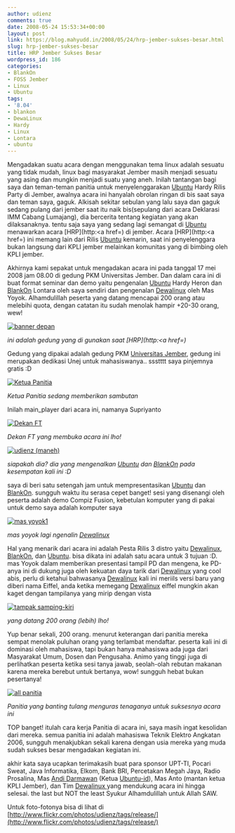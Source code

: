 ```yaml
---
author: udienz
comments: true
date: 2008-05-24 15:53:34+00:00
layout: post
link: https://blog.mahyudd.in/2008/05/24/hrp-jember-sukses-besar.html
slug: hrp-jember-sukses-besar
title: HRP Jember Sukses Besar
wordpress_id: 186
categories:
- BlankOn
- FOSS Jember
- Linux
- Ubuntu
tags:
- '8.04'
- blankon
- DewaLinux
- Hardy
- Linux
- Lontara
- ubuntu
---
```


Mengadakan suatu acara dengan menggunakan tema linux adalah sesuatu yang tidak mudah, linux bagi masyarakat Jember masih menjadi sesuatu yang asing dan mungkin menjadi suatu yang aneh. Inilah tantangan bagi saya dan teman-teman panitia untuk menyelenggarakan [Ubuntu](http://www.ubuntu.com) Hardy Rilis Party  di Jember, awalnya acara ini hanyalah obrolan ringan di bis saat saya dan teman saya, gaguk. Alkisah sekitar sebulan yang lalu saya dan gaguk sedang pulang dari jember saat itu naik bis(sepulang dari acara Deklarasi IMM Cabang Lumajang), dia bercerita tentang kegiatan yang akan dilaksanaknya. tentu saja saya yang sedang lagi semangat di [Ubuntu](http://www.ubuntu.com) menawarkan acara [HRP](http:<a href=) di jember. Acara [HRP](http:<a href=) ini memang lain dari Rilis [Ubuntu](http://www.ubuntu.com) kemarin, saat ini penyelenggara bukan langsung dari KPLI jember melainkan komunitas yang di bimbing oleh KPLI jember.

Akhirnya kami sepakat untuk mengadakan acara ini pada tanggal 17 mei 2008 jam 08.00 di gedung PKM Universitas Jember. Dan dalam cara ini di buat format seminar dan demo yaitu pengenalan [Ubuntu](http://www.ubuntu.com) Hardy Heron dan [BlankOn](http://www.blankonlinux.or.id) Lontara oleh saya sendiri dan pengenalan [Dewalinux](http://www.dewalinux.web.id) oleh Mas Yoyok. Alhamdulillah peserta yang datang mencapai 200 orang atau melebihi quota, dengan catatan itu sudah menolak hampir +20-30 orang, wew!

[![banner depan](http://farm3.static.flickr.com/2333/2516482226_52123de0ca.jpg)](http://www.flickr.com/photos/udienz/2516482226/)

_ini adalah gedung yang di gunakan saat [HRP](http:<a href=)_

Gedung yang dipakai adalah gedung PKM [Universitas Jember](http://www.unej.ac.id), gedung ini merupakan dedikasi Unej untuk mahasiswanya.. ssstttt saya pinjemnya gratis :D

[![Ketua Panitia](http://farm4.static.flickr.com/3228/2516422906_b72b7f7b77.jpg)](http://www.flickr.com/photos/udienz/2516422906/)

_Ketua Panitia sedang memberikan sambutan_

Inilah main_player dari acara ini, namanya Supriyanto

[![Dekan FT](http://farm4.static.flickr.com/3258/2516422912_790bf52f14.jpg)](http://www.flickr.com/photos/udienz/2516422912/)

_Dekan FT yang membuka acara ini lho!_

[![udienz (maneh)](http://farm3.static.flickr.com/2201/2516436642_34f2c4c6d1.jpg)](http://www.flickr.com/photos/udienz/2516436642/)

_siapakah dia? dia yang mengenalkan [Ubuntu](http://www.ubuntu.com) dan [BlankOn](http://www.blankonlinux.or.id) pada kesempatan kali ini :D_

saya di beri satu setengah jam untuk mempresentasikan [Ubuntu](http://www.ubuntu.com) dan [BlankOn](http://www.blankonlinux.or.id). sungguh waktu itu serasa cepet banget! sesi yang disenangi oleh peserta adalah demo Compiz Fusion, kebetulan komputer yang di pakai untuk demo saya adalah komputer saya

[![mas yoyok1](http://farm3.static.flickr.com/2129/2516482188_5dd26f7e6e.jpg)](http://www.flickr.com/photos/udienz/2516482188/)

_mas yoyok lagi ngenalin [Dewalinux](http://www.dewalinux.web.id)_

Hal yang menarik dari acara ini adalah Pesta Rilis 3 distro yaitu [Dewalinux](http://www.dewalinux.web.id), [BlankOn](http://www.blankonlinux.or.id), dan [Ubuntu](http://www.ubuntu.com). bisa dikata ini adalah satu acara untuk 3 tujuan :D. mas Yoyok dalam memberikan presentasi tampil PD dan mengena, ke PD-anya ini di dukung juga oleh kekuatan daya tarik dari [Dewalinux](http://www.dewalinux.web.id) yang cool abis, perlu di ketahui bahwasanya [Dewalinux](http://www.dewalinux.web.id) kali ini meriils versi baru yang diberi nama Eiffel, anda ketika memegang [Dewalinux](http://www.dewalinux.web.id) eiffel mungkin akan kaget dengan tampilanya yang mirip dengan vista

[![tampak samping-kiri](http://farm3.static.flickr.com/2149/2516436616_4060a98ecd.jpg)](http://www.flickr.com/photos/udienz/2516436616/)

_yang datang 200 orang (lebih) lho!_

Yup benar sekali, 200 orang. menurut keterangan dari panitia mereka sempat menolak puluhan orang yang terlambat mendaftar. peserta kali ini di dominasi oleh mahasiswa, tapi bukan hanya mahasiswa ada juga dari Masyarakat Umum, Dosen dan Pengusaha. Animo yang tinggi juga di perlihatkan peserta ketika sesi tanya jawab, seolah-olah rebutan makanan karena mereka berebut untuk bertanya, wow! sungguh hebat bukan pesertanya!

[![all panitia](http://farm3.static.flickr.com/2204/2516482240_f3d01e7745.jpg)](http://www.flickr.com/photos/udienz/2516482240/)

_Panitia yang banting tulang menguras tenaganya untuk suksesnya acara ini_

TOP banget! itulah cara kerja Panitia di acara ini, saya masih ingat kesolidan dari mereka. semua panitia ini adalah mahasiswa Teknik Elektro Angkatan 2006, sungguh menakjubkan sekali karena dengan usia mereka yang muda sudah sukses besar mengadakan kegiatan ini.

akhir kata saya ucapkan terimakasih buat para sponsor UPT-TI, Pocari Sweat, Java Informatika, Elkom, Bank BRI, Percetakan Megah Jaya, Radio Prosalina, Mas [Andi Darmawan](http://www.belutz.net) (Ketua [Ubuntu](http://www.ubuntu.com)[-id](http://wwww.ubuntu-id.org)), Mas Anto (mantan ketua KPLI Jember), dan Tim [Dewalinux ](http://www.dewalinux.web.id)yang mendukung acara ini hingga selesai. the last but NOT the least Syukur Alhamdulillah untuk Allah SAW.

Untuk foto-fotonya bisa di lihat di [http://www.flickr.com/photos/udienz/tags/release/](http://www.flickr.com/photos/udienz/tags/release/)
